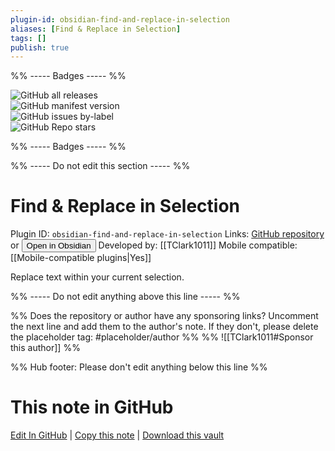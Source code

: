 ```yaml
---
plugin-id: obsidian-find-and-replace-in-selection
aliases: [Find & Replace in Selection]
tags: []
publish: true
---
```


%% ----- Badges ----- %%

![GitHub all releases](https://img.shields.io/github/downloads/TClark1011/obsidian-find-and-replace-in-selection/total?color=573E7A&logo=github&style=for-the-badge)  
![GitHub manifest version](https://img.shields.io/github/manifest-json/v/TClark1011/obsidian-find-and-replace-in-selection?color=573E7A&logo=github&style=for-the-badge)  
![GitHub issues by-label](https://img.shields.io/github/issues/TClark1011/obsidian-find-and-replace-in-selection/help%20wanted?color=573E7A&logo=github&style=for-the-badge)  
![GitHub Repo stars](https://img.shields.io/github/stars/TClark1011/obsidian-find-and-replace-in-selection?color=573E7A&logo=github&style=for-the-badge)

%% ----- Badges ----- %%

%% ----- Do not edit this section ----- %%

# Find & Replace in Selection

Plugin ID: `obsidian-find-and-replace-in-selection`
Links: [GitHub repository](https://github.com/TClark1011/obsidian-find-and-replace-in-selection) or [<button id=HH>Open in Obsidian</button>](obsidian://show-plugin?id=obsidian-find-and-replace-in-selection)
Developed by: [[TClark1011]]
Mobile compatible: [[Mobile-compatible plugins|Yes]]

Replace text within your current selection.

%% ----- Do not edit anything above this line ----- %%

%% Does the repository or author have any sponsoring links? Uncomment the next line and add them to the author's note. If they don't, please delete the placeholder tag: #placeholder/author %%
%% ![[TClark1011#Sponsor this author]] %%

%% Hub footer: Please don't edit anything below this line %%

# This note in GitHub

<span class="git-footer">[Edit In GitHub](https://github.dev/obsidian-community/obsidian-hub/blob/main/02%20-%20Community%20Expansions/02.05%20All%20Community%20Expansions/Plugins/obsidian-find-and-replace-in-selection.md "git-hub-edit-note") | [Copy this note](https://raw.githubusercontent.com/obsidian-community/obsidian-hub/main/02%20-%20Community%20Expansions/02.05%20All%20Community%20Expansions/Plugins/obsidian-find-and-replace-in-selection.md "git-hub-copy-note") | [Download this vault](https://github.com/obsidian-community/obsidian-hub/archive/refs/heads/main.zip "git-hub-download-vault") </span>
